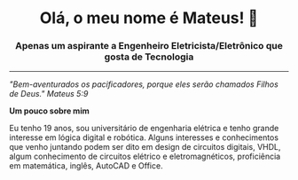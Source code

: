 <div align="center">

# Olá, o meu nome é Mateus! 👋

### Apenas um aspirante a Engenheiro Eletricista/Eletrônico que gosta de Tecnologia

</div>

---

_"Bem-aventurados os pacificadores, porque eles serão chamados Filhos de Deus."_
_Mateus 5:9_

**Um pouco sobre mim**


Eu tenho 19 anos, sou universitário de engenharia elétrica e tenho grande interesse em lógica digital e robótica.
Alguns interesses e conhecimentos que venho juntando podem ser dito em design de circuitos digitais, VHDL, algum conhecimento de circuitos elétrico e eletromagnéticos, proficiência em matemática, inglês, AutoCAD e Office.

